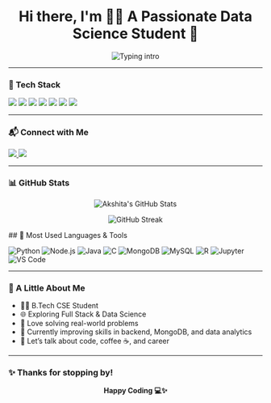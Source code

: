 <h1 align="center">Hi there, I'm 👩‍💻 A Passionate Data Science Student 👋</h1>

<p align="center">
  <img src="https://readme-typing-svg.demolab.com?font=Fira+Code&size=22&pause=1000&color=F76B8A&center=true&vCenter=true&width=435&lines=Akshita+Goyal+%7C+B.Tech+CS+Student;Data+Science+%7C+Full+Stack+Learner;I+Love+Turning+Ideas+into+Code+%F0%9F%A7%91%E2%80%8D%F0%9F%92%BB" alt="Typing intro" />
</p>

---

### 🚀 Tech Stack

<p align="left">
  <img src="https://img.shields.io/badge/Python-3776AB?style=for-the-badge&logo=python&logoColor=white"/>
  <img src="https://img.shields.io/badge/Node.js-339933?style=for-the-badge&logo=nodedotjs&logoColor=white"/>
  <img src="https://img.shields.io/badge/C-00599C?style=for-the-badge&logo=c&logoColor=white"/>
  <img src="https://img.shields.io/badge/Java-ED8B00?style=for-the-badge&logo=java&logoColor=white"/>
  <img src="https://img.shields.io/badge/MongoDB-4EA94B?style=for-the-badge&logo=mongodb&logoColor=white"/>
  <img src="https://img.shields.io/badge/MySQL-00758F?style=for-the-badge&logo=mysql&logoColor=white"/>
  <img src="https://img.shields.io/badge/data%20visualization-%23FF4081.svg?&style=for-the-badge&logo=plotly&logoColor=white"/>
</p>

---

### 📬 Connect with Me

<p>
  <a href="mailto:akshitagoyal2904@gmail.com">
    <img src="https://img.shields.io/badge/Gmail-D14836?style=flat-square&logo=gmail&logoColor=white"/>
  </a>
  <a href="https://www.linkedin.com/in/akshita-goyal-459723291">
    <img src="https://img.shields.io/badge/LinkedIn-0077B5?style=flat-square&logo=linkedin&logoColor=white"/>
  </a>
</p>

---

### 📊 GitHub Stats

<p align="center">
  <img src="https://github-readme-stats.vercel.app/api?username=goyalakshita&show_icons=true&theme=default&hide_border=false&count_private=true" alt="Akshita's GitHub Stats"/>
</p>

<p align="center">
  <img src="https://github-readme-streak-stats.herokuapp.com/?user=goyalakshita&theme=default&hide_border=false" alt="GitHub Streak"/>
</p>
## 🚀 Most Used Languages & Tools

![Python](https://img.shields.io/badge/Python-3776AB?style=for-the-badge&logo=python&logoColor=white)
![Node.js](https://img.shields.io/badge/Node.js-339933?style=for-the-badge&logo=nodedotjs&logoColor=white)
![Java](https://img.shields.io/badge/Java-007396?style=for-the-badge&logo=java&logoColor=white)
![C](https://img.shields.io/badge/C-00599C?style=for-the-badge&logo=c&logoColor=white)
![MongoDB](https://img.shields.io/badge/MongoDB-4EA94B?style=for-the-badge&logo=mongodb&logoColor=white)
![MySQL](https://img.shields.io/badge/MySQL-00758F?style=for-the-badge&logo=mysql&logoColor=white)
![R](https://img.shields.io/badge/R-276DC3?style=for-the-badge&logo=r&logoColor=white)
![Jupyter](https://img.shields.io/badge/Jupyter-F37626?style=for-the-badge&logo=jupyter&logoColor=white)
![VS Code](https://img.shields.io/badge/VS%20Code-007ACC?style=for-the-badge&logo=visual-studio-code&logoColor=white)


---

### 🌱 A Little About Me

- 👩‍🎓 B.Tech CSE Student  
- 🌐 Exploring Full Stack & Data Science  
- 🧠 Love solving real-world problems  
- 📌 Currently improving skills in backend, MongoDB, and data analytics  
- 💬 Let’s talk about code, coffee ☕, and career  

---

### ✨ Thanks for stopping by!  
<p align="center">
  <b>Happy Coding 💻✨</b>
</p>
